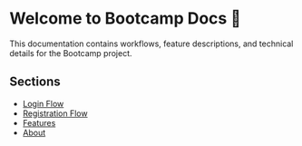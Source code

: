 # Welcome to Bootcamp Docs 🚀

This documentation contains workflows, feature descriptions, and technical details for the Bootcamp project.

## Sections

- [Login Flow](login.md)
- [Registration Flow](register.md)
- [Features](features.md)
- [About](about.md)
